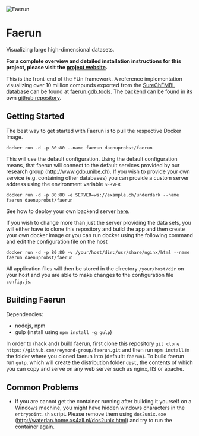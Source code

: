 ![Faerun](https://github.com/reymond-group/faerun/blob/master/app/images/logo.png?raw=true)
# Faerun
Visualizing large high-dimensional datasets.

**For a complete overview and detailed installation instructions for this project, please visit the [project website](http://doc.gdb.tools/fun).**

This is the front-end of the FUn framework. A reference implementation visualizing over 10 million compunds exported from the [SureChEMBL database](https://www.surechembl.org) can be found at [faerun.gdb.tools](http://faerun.gdb.tools). The backend can be found in its own [github repository](https://github.com/reymond-group/underdarkgo).

## Getting Started
The best way to get started with Faerun is to pull the respective Docker Image.
```
docker run -d -p 80:80 --name faerun daenuprobst/faerun
```
This will use the default configuration. Using the default configuration means, that faerun will connect to the default services provided by our research group (http://www.gdb.unibe.ch). If you wish to provide your own service (e.g. containing other databases) you can provide a custom server address using the environment variable `SERVER`
```
docker run -d -p 80:80 -e SERVER=ws://example.ch/underdark --name faerun daenuprobst/faerun
```
See how to deploy your own backend server [here](https://github.com/reymond-group/underdarkgo).

If you wish to change more than just the server providing the data sets, you will either have to clone this repository and build the app and then create your own docker image or you can run docker using the following command and edit the configuration file on the host
```
docker run -d -p 80:80 -v /your/host/dir:/usr/share/nginx/html --name faerun daenuprobst/faerun
```
All application files will then be stored in the directory `/your/host/dir` on your host and you are able to make changes to the configuration file `config.js`.
## Building Faerun
Dependencies:
- nodejs, npm
- gulp (install using `npm install -g gulp`)

In order to (hack and) build faerun, first clone this repository `git clone https://github.com/reymond-group/faerun.git` and then run `npm install` in the folder where you cloned faerun into (default: `faerun`). To build faerun run `gulp`, which will create the distribution folder `dist`, the contents of which you can copy and serve on any web server such as nginx, IIS or apache.

## Common Problems
- If you are cannot get the container running after building it yourself on a Windows machine, you might have hidden windows characters in the `entrypoint.sh` script. Please remove them using `dos2unix.exe` (http://waterlan.home.xs4all.nl/dos2unix.html) and try to run the container again.
